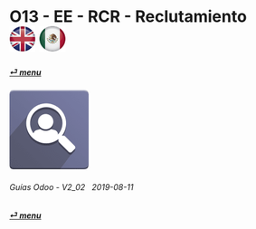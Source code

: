 # O13 - EE - RCR - Reclutamiento &nbsp;&nbsp;&nbsp;&nbsp; [![en-uk](/doc/img/flg/en-uk-flg-btn-sml.png)](/en-uk/o13/ee/rcr/en-uk-o13-ee-rcr-recruitment-guides.md) [ ![es-mx](/doc/img/flg/es-mx-flg-btn-sml.png)](/es-mx/o13/ee/rcr/es-mx-o13-ee-rcr-recruitment-guides.md)
#### [_&#x23CE; menu_](/es-mx/o13/ee/es-mx-o13-ee-guides-menu.md "Regresar al menúu de EE")  
### ![rcr](/doc/img/hr_recruitment.png)
	
###### Guías Odoo - V2_02 &nbsp; 2019-08-11  
**[_&#x23CE; menu_](/es-mx/o13/ee/es-mx-o13-ee-guides-menu.md)**  
